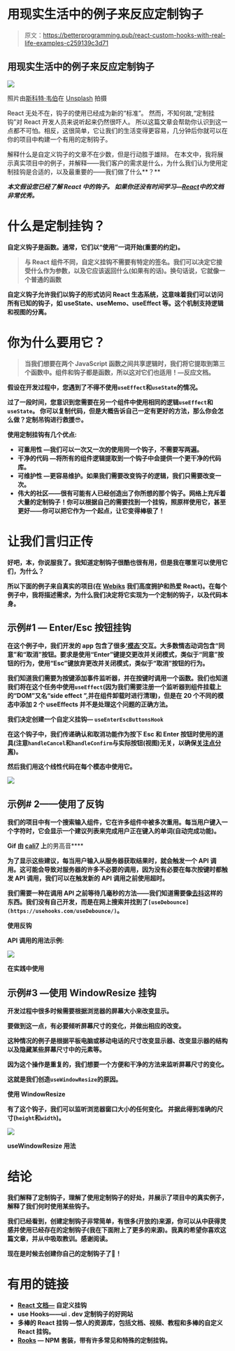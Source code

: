 # 用现实生活中的例子来反应定制钩子

> 原文：<https://betterprogramming.pub/react-custom-hooks-with-real-life-examples-c259139c3d71>

## 用现实生活中的例子来反应定制钩子

![](img/cc2553f32cb774ba1a431874580ef1d8.png)

照片由[斯科特·韦伯](https://unsplash.com/@scottwebb?utm_source=unsplash&utm_medium=referral&utm_content=creditCopyText)在 [Unsplash](https://unsplash.com/s/photos/custom-hook?utm_source=unsplash&utm_medium=referral&utm_content=creditCopyText) 拍摄

React 无处不在，钩子的使用已经成为新的“标准”。
然而，不知何故,“定制挂钩”对 React 开发人员来说听起来仍然很吓人。
所以这篇文章会帮助你认识到这一点都不可怕。相反，这很简单，它让我们的生活变得更容易，几分钟后你就可以在你的项目中构建一个有用的定制钩子。

解释什么是自定义钩子的文章不在少数，但是行动胜于雄辩。
在本文中，我将展示真实项目中的例子，并解释——我们客户的需求是什么，为什么我们认为使用定制挂钩是合适的，以及最重要的——我们做了什么**？**

***本文假设您已经了解 React 中的钩子。
如果你还没有时间学习—*[*React*](https://reactjs.org/docs/hooks-intro.html)*中的文档非常优秀。***

# **什么是定制挂钩？**

**自定义钩子是函数。通常，它们以“使用”一词开始(重要的约定)。**

> **与 React 组件不同，自定义挂钩不需要有特定的签名。我们可以决定它接受什么作为参数，以及它应该返回什么(如果有的话)。换句话说，它就像一个普通的函数**

**自定义钩子允许我们以钩子的形式访问 React 生态系统，这意味着我们可以访问所有已知的钩子，如 useState、useMemo、useEffect 等。这个机制支持逻辑和视图的分离。**

# **你为什么要用它？**

> **当我们想要在两个 JavaScript 函数之间共享逻辑时，我们将它提取到第三个函数中。组件和钩子都是函数，所以这对它们也适用！—反应文档。**

**假设在开发过程中，您遇到了不得不使用`useEffect`和`useState`的情况。**

**过了一段时间，您意识到您需要在另一个组件中使用相同的逻辑`useEffect`和`useState`。
你可以复制代码，但是大概告诉自己一定有更好的方法，那么你会怎么做？定制吊钩进行救援**😎**。**

**使用定制挂钩有几个优点:**

*   ****可重用性** —我们可以一次又一次的使用同一个钩子，不需要写两遍。**
*   ****干净的代码** —将所有的组件逻辑提取到一个钩子中会提供一个更干净的代码库。**
*   ****可维护性** —更容易维护。如果我们需要改变钩子的逻辑，我们只需要改变一次。**
*   **伟大的社区——很有可能有人已经创造出了你所想的那个钩子。网络上充斥着大量的定制钩子！你可以根据自己的需要找到一个挂钩，照原样使用它，甚至更好——你可以把它作为一个起点，让它变得棒极了！**

# **让我们言归正传**

**好吧，本，你说服我了。我知道定制钩子很酷也很有用，但是我在哪里可以使用它们，为什么？**

**所以下面的例子来自真实的项目(在 [Webiks](https://webiks.com/) 我们高度拥护和热爱 React)。在每个例子中，我将描述需求，为什么我们决定将它实现为一个定制的钩子，以及代码本身。**

## **示例#1 — Enter/Esc 按钮挂钩**

**在这个例子中，我们开发的 app 包含了很多[**’**模态**’**](https://uxframework.pearson.com/c/modal)交互。大多数情态动词包含“同意”和“取消”按钮。要求是使用“Enter”键提交更改并关闭模式，类似于“同意”按钮的行为，使用“Esc”键放弃更改并关闭模式，类似于“取消”按钮的行为。**

**我们知道我们需要为按键添加事件监听器，并在按键时调用一个函数。我们也知道我们将在这个任务中使用`useEffect`(因为我们需要注册一个监听器到组件挂载上的“DOM”又名“side **effect** ”,并在组件卸载时进行清理)，但是在 20 个不同的模态中添加 2 个 useEffects 并不是处理这个问题的正确方法。**

**我们决定创建一个自定义挂钩— `useEnterEscButtonsHook`**

**在这个钩子中，我们传递确认和取消功能作为按下 Esc 和 Enter 按钮时使用的道具(注意`handleCancel`和`handleConfirm`与实际按钮(视图)无关，以确保[关注点分离](https://en.wikipedia.org/wiki/Separation_of_concerns))。**

**然后我们用这个线性代码在每个模态中使用它。**

**![](img/4654fc8c0ce7043cb19aa73d52807ef8.png)**

## ****示例# 2——使用了反钩****

**我们的项目中有一个搜索输入组件，它在许多组件中被多次重用。每当用户键入一个字符时，它会显示一个建议列表来完成用户正在键入的单词(自动完成功能)。**

**Gif 由 [**cali7**](https://tenor.com/users/cali7) 上**的男高音****

**为了显示这些建议，每当用户输入从服务器获取结果时，就会触发一个 API 调用。这可能会导致对服务器的许多不必要的调用，因为没有必要在每次按键时都触发 API 调用，我们可以在触发新的 API 调用之前使用超时。**

**我们需要一种在调用 API 之前等待几毫秒的方法——我们知道需要像[去抖](https://rxjs.dev/api/operators/debounce)这样的东西。我们没有自己开发，而是在网上搜索并找到了`[useDebounce](https://usehooks.com/useDebounce/)`。**

**使用反钩**

**API 调用的用法示例:**

**![](img/cce5ef372e4b9fd1b2b05932155a0415.png)**

**在实践中使用**

## ****示例#3 —使用 WindowResize 挂钩****

**开发过程中很多时候需要根据浏览器的屏幕大小来改变显示。**

**要做到这一点，有必要倾听屏幕尺寸的变化，并做出相应的改变。**

**这种情况的例子是根据平板电脑或移动电话的尺寸改变显示器、改变显示器的结构以及隐藏某些屏幕尺寸中的元素等。**

**因为这个操作是重复的，我们想要一个方便和干净的方法来监听屏幕尺寸的变化。**

**这就是我们创造`useWindowResize`的原因。**

**使用 WindowResize**

**有了这个钩子，我们可以监听浏览器窗口大小的任何变化。
并据此得到准确的尺寸(`height`和`width`)。**

**![](img/8d7b968113736659b4ffaba99cb95ecc.png)**

**useWindowResize 用法**

# **结论**

**我们解释了定制钩子，理解了使用定制钩子的好处，并展示了项目中的真实例子，解释了我们何时使用某些钩子。**

**我们已经看到，创建定制钩子非常简单，有很多(开放的)来源，你可以从中获得灵感并使用已经存在的定制钩子(我在下面附上了更多的来源)。我真的希望你喜欢这篇文章，并从中吸取教训。感谢阅读。**

**现在是时候去创建你自己的定制钩子了**🚀**！**

# **有用的链接**

*   **[React 文档—](https://reactjs.org/docs/hooks-custom.html) 自定义挂钩**
*   **use Hooks——ui . dev 定制钩子的好网站**
*   **多棒的 React 挂钩 —惊人的资源库，包括文档、视频、教程和多棒的自定义 React 挂钩。**
*   **[Rooks](https://react-hooks.org/) — NPM 套装，带有许多常见和特殊的定制挂钩。**